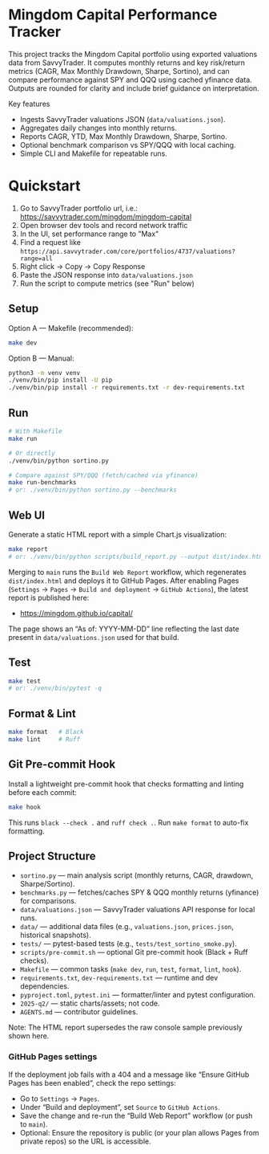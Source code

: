 # Mingdom Capital Performance Tracker

This project tracks the Mingdom Capital portfolio using exported valuations data from SavvyTrader. It computes monthly returns and key risk/return metrics (CAGR, Max Monthly Drawdown, Sharpe, Sortino), and can compare performance against SPY and QQQ using cached yfinance data. Outputs are rounded for clarity and include brief guidance on interpretation.

Key features
- Ingests SavvyTrader valuations JSON (`data/valuations.json`).
- Aggregates daily changes into monthly returns.
- Reports CAGR, YTD, Max Monthly Drawdown, Sharpe, Sortino.
- Optional benchmark comparison vs SPY/QQQ with local caching.
- Simple CLI and Makefile for repeatable runs.

# Quickstart

1. Go to SavvyTrader portfolio url, i.e.: https://savvytrader.com/mingdom/mingdom-capital
2. Open browser dev tools and record network traffic
3. In the UI, set performance range to "Max"
4. Find a request like `https://api.savvytrader.com/core/portfolios/4737/valuations?range=all`
5. Right click → Copy → Copy Response
6. Paste the JSON response into `data/valuations.json`
7. Run the script to compute metrics (see "Run" below)

## Setup

Option A — Makefile (recommended):

```bash
make dev
```

Option B — Manual:

```bash
python3 -m venv venv
./venv/bin/pip install -U pip
./venv/bin/pip install -r requirements.txt -r dev-requirements.txt
```

## Run

```bash
# With Makefile
make run

# Or directly
./venv/bin/python sortino.py

# Compare against SPY/QQQ (fetch/cached via yfinance)
make run-benchmarks
# or: ./venv/bin/python sortino.py --benchmarks
```

## Web UI

Generate a static HTML report with a simple Chart.js visualization:

```bash
make report
# or: ./venv/bin/python scripts/build_report.py --output dist/index.html
```

Merging to `main` runs the `Build Web Report` workflow, which regenerates
`dist/index.html` and deploys it to GitHub Pages. After enabling Pages
(`Settings` → `Pages` → `Build and deployment` → `GitHub Actions`), the latest
report is published here:

- https://mingdom.github.io/capital/

The page shows an “As of: YYYY-MM-DD” line reflecting the last date present
in `data/valuations.json` used for that build.

## Test

```bash
make test
# or: ./venv/bin/pytest -q
```

## Format & Lint

```bash
make format   # Black
make lint     # Ruff
```

## Git Pre-commit Hook

Install a lightweight pre-commit hook that checks formatting and linting before each commit:

```bash
make hook
```

This runs `black --check .` and `ruff check .`. Run `make format` to auto-fix formatting.

## Project Structure

- `sortino.py` — main analysis script (monthly returns, CAGR, drawdown, Sharpe/Sortino).
- `benchmarks.py` — fetches/caches SPY & QQQ monthly returns (yfinance) for comparisons.
- `data/valuations.json` — SavvyTrader valuations API response for local runs.
- `data/` — additional data files (e.g., `valuations.json`, `prices.json`, historical snapshots).
- `tests/` — pytest-based tests (e.g., `tests/test_sortino_smoke.py`).
- `scripts/pre-commit.sh` — optional Git pre-commit hook (Black + Ruff checks).
- `Makefile` — common tasks (`make dev`, `run`, `test`, `format`, `lint`, `hook`).
- `requirements.txt`, `dev-requirements.txt` — runtime and dev dependencies.
- `pyproject.toml`, `pytest.ini` — formatter/linter and pytest configuration.
- `2025-q2/` — static charts/assets; not code.
- `AGENTS.md` — contributor guidelines.

Note: The HTML report supersedes the raw console sample previously shown here.

### GitHub Pages settings

If the deployment job fails with a 404 and a message like “Ensure GitHub Pages
has been enabled”, check the repo settings:

- Go to `Settings` → `Pages`.
- Under “Build and deployment”, set `Source` to `GitHub Actions`.
- Save the change and re-run the “Build Web Report” workflow (or push to `main`).
- Optional: Ensure the repository is public (or your plan allows Pages from
  private repos) so the URL is accessible.
